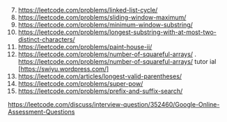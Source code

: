 7.  https://leetcode.com/problems/linked-list-cycle/
8.	https://leetcode.com/problems/sliding-window-maximum/
9.	https://leetcode.com/problems/minimum-window-substring/
10.	https://leetcode.com/problems/longest-substring-with-at-most-two-distinct-characters/
11.	https://leetcode.com/problems/paint-house-ii/
12.	https://leetcode.com/problems/number-of-squareful-arrays/
  .	https://leetcode.com/problems/number-of-squareful-arrays/
   tutor ial [https://swiyu.wordpress.com/]
13.	https://leetcode.com/articles/longest-valid-parentheses/
14.	https://leetcode.com/problems/super-pow/
15.	https://leetcode.com/problems/prefix-and-suffix-search/

https://leetcode.com/discuss/interview-question/352460/Google-Online-Assessment-Questions
